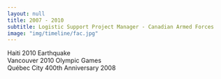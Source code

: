 ```yaml
---
layout: null
title: 2007 - 2010
subtitle: Logistic Support Project Manager - Canadian Armed Forces
image: "img/timeline/fac.jpg"
---
```

Haiti 2010 Earthquake  
Vancouver 2010 Olympic Games  
Québec City 400th Anniversary 2008